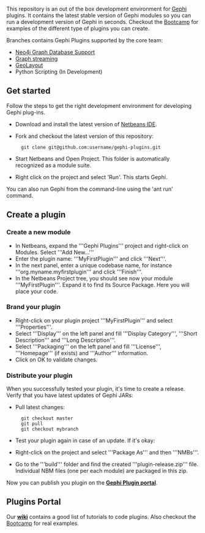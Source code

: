 This repository is an out of the box development environment for [Gephi](http://gephi.org) plugins. It contains the latest stable version of Gephi modules so you can run a development version of Gephi in seconds. Checkout the [Bootcamp](https://github.com/gephi/gephi-plugins-bootcamp) for examples of the different type of plugins you can create.

Branches contains Gephi Plugins supported by the core team:

- [Neo4j Graph Database Support](https://gephi.org/plugins/neo4j-graph-database-support)
- [Graph streaming](https://gephi.org/plugins/graph-streaming)
- [GeoLayout](https://gephi.org/plugins/geolayout/)
- Python Scripting (In Development)

## Get started

Follow the steps to get the right development environment for developing Gephi plug-ins.

- Download and install the latest version of [Netbeans IDE](http://netbeans.org).
- Fork and checkout the latest version of this repository:

        git clone git@github.com:username/gephi-plugins.git

- Start Netbeans and Open Project. This folder is automatically recognized as a module suite.
- Right click on the project and select 'Run'. This starts Gephi.

You can also run Gephi from the command-line using the 'ant run' command.

## Create a plugin

### Create a new module

- In Netbeans, expand the '''Gephi Plugins''' project and right-click on Modules. Select '''Add New...'''
- Enter the plugin name: '''MyFirstPlugin''' and click '''Next'''.
- In the next panel, enter a unique codebase name, for instance '''org.myname.myfirstplugin''' and click '''Finish'''.
- In the Netbeans Project tree, you should see now your module '''MyFirstPlugin'''. Expand it to find its Source Package. Here you will place your code.

### Brand your plugin

- Right-click on your plugin project '''MyFirstPlugin''' and select '''Properties'''.
- Select '''Display''' on the left panel and fill '''Display Category''', '''Short Description''' and '''Long Description'''.
- Select '''Packaging''' on the left panel and fill '''License''', '''Homepage''' (if exists) and '''Author''' information.
- Click on OK to validate changes.


### Distribute your plugin ###

When you successfully tested your plugin, it's time to create a release. Verify that you have latest updates of Gephi JARs:

- Pull latest changes:

        git checkout master
        git pull
        git checkout mybranch

- Test your plugin again in case of an update. If it's okay:
- Right-click on the project and select '''Package As''' and then '''NMBs'''.
- Go to the '''build''' folder and find the created '''plugin-release.zip''' file. Individual NBM files (one per each module) are packaged in this zip.

Now you can publish you plugin on the [**Gephi Plugin portal**](http://gephi.org/plugins).

## Plugins Portal

Our [**wiki**](http://wiki.gephi.org/index.php/Plugins_portal) contains a good list of tutorials to code plugins. Also checkout the [Bootcamp](https://github.com/gephi/gephi-plugins-bootcamp) for real examples.
